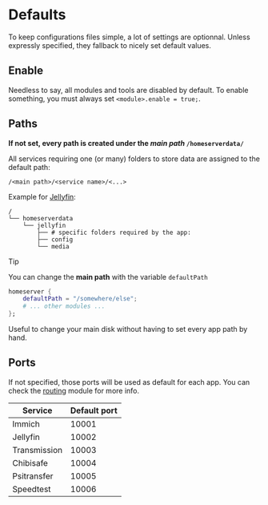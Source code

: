 # Defaults

To keep configurations files simple, a lot of settings are optionnal. Unless expressly specified, they fallback to nicely set default values.

## Enable
Needless to say, all modules and tools are disabled by default. To enable something, you must always set `<module>.enable = true;`.

## Paths


**If not set, every path is created under the *main path* `/homeserverdata/`**

All services requiring one (or many) folders to store data are assigned to the default path:
```
/<main path>/<service name>/<...>
```

Example for [Jellyfin](./perModule/jellyfin.md):
```
/
└── homeserverdata
    └── jellyfin
        ├── # specific folders required by the app:
        ├── config
        └── media
```

> [!TIP]
> You can change the **main path** with the variable `defaultPath`
> ```nix
> homeserver {
>     defaultPath = "/somewhere/else";
>     # ... other modules ...
> };
> ```
> Useful to change your main disk without having to set every app path by hand.

## Ports
If not specified, those ports will be used as default for each app.
You can check the [routing](./perModule/routing.md) module for more info.

| Service      | Default port |
| ------------ | ------------ |
| Immich       | 10001        |
| Jellyfin     | 10002        |
| Transmission | 10003        |
| Chibisafe    | 10004        |
| Psitransfer  | 10005        |
| Speedtest    | 10006        |

